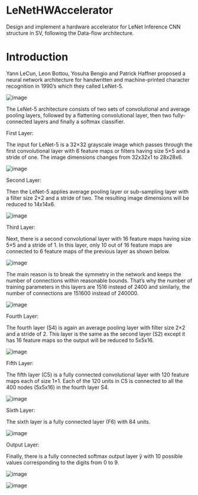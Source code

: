 # LeNetHWAccelerator
Design and implement a hardware accelerator for LeNet Inference CNN structure in SV, following the Data-flow architecture.

# Introduction
Yann LeCun, Leon Bottou, Yosuha Bengio and Patrick Haffner proposed a neural network architecture for handwritten and machine-printed character recognition in 1990’s which they called LeNet-5.

![image](https://user-images.githubusercontent.com/62478699/88668530-0946a600-d0e3-11ea-845b-e27e4a501131.png)

The LeNet-5 architecture consists of two sets of convolutional and average pooling layers, followed by a flattening convolutional layer, then two fully-connected layers and finally a softmax classifier.

First Layer:

The input for LeNet-5 is a 32×32 grayscale image which passes through the first convolutional layer with 6 feature maps or filters having size 5×5 and a stride of one. The image dimensions changes from 32x32x1 to 28x28x6.

![image](https://user-images.githubusercontent.com/62478699/88668917-86721b00-d0e3-11ea-93df-a43fdeaeb533.png)

Second Layer:

Then the LeNet-5 applies average pooling layer or sub-sampling layer with a filter size 2×2 and a stride of two. The resulting image dimensions will be reduced to 14x14x6.

![image](https://user-images.githubusercontent.com/62478699/88669212-e7015800-d0e3-11ea-9799-36fae2fe0e8d.png)

Third Layer:

Next, there is a second convolutional layer with 16 feature maps having size 5×5 and a stride of 1. In this layer, only 10 out of 16 feature maps are connected to 6 feature maps of the previous layer as shown below.

![image](https://user-images.githubusercontent.com/62478699/88669630-6a22ae00-d0e4-11ea-83cb-c18a81f25edc.png)

The main reason is to break the symmetry in the network and keeps the number of connections within reasonable bounds. That’s why the number of training parameters in this layers are 1516 instead of 2400 and similarly, the number of connections are 151600 instead of 240000.

![image](https://user-images.githubusercontent.com/62478699/88669798-a48c4b00-d0e4-11ea-85eb-4fe0e426bb0b.png)

Fourth Layer:

The fourth layer (S4) is again an average pooling layer with filter size 2×2 and a stride of 2. This layer is the same as the second layer (S2) except it has 16 feature maps so the output will be reduced to 5x5x16.

![image](https://user-images.githubusercontent.com/62478699/88669990-d7364380-d0e4-11ea-906f-35223df30971.png)

Fifth Layer:

The fifth layer (C5) is a fully connected convolutional layer with 120 feature maps each of size 1×1. Each of the 120 units in C5 is connected to all the 400 nodes (5x5x16) in the fourth layer S4.

![image](https://user-images.githubusercontent.com/62478699/88670129-fd5be380-d0e4-11ea-892e-964b240e43db.png)

Sixth Layer:

The sixth layer is a fully connected layer (F6) with 84 units.

![image](https://user-images.githubusercontent.com/62478699/88670325-36945380-d0e5-11ea-9b55-853e02a157b5.png)

Output Layer:

Finally, there is a fully connected softmax output layer ŷ with 10 possible values corresponding to the digits from 0 to 9.

![image](https://user-images.githubusercontent.com/62478699/88670446-5deb2080-d0e5-11ea-8758-2b4e9b3dc4d7.png)

![image](https://user-images.githubusercontent.com/62478699/88670592-8b37ce80-d0e5-11ea-8d06-a11839653f08.png)

